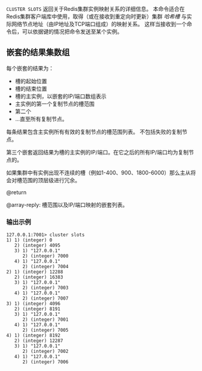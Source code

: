 `CLUSTER SLOTS` 返回关于Redis集群实例映射关系的详细信息。
本命令适合在Redis集群客户端库中使用，取得（或在接收到重定向时更新）集群 *哈希槽* 与实际网络节点地址（由IP地址及TCP端口组成）的映射关系。
这样当接收到一个命令后，可以依据键的情况把命令发送至某个实例。

## 嵌套的结果集数组
每个嵌套的结果为：

  - 槽的起始位置
  - 槽的结束位置
  - 槽的主实例，以嵌套的IP/端口数组表示 
  - 主实例的第一个复制节点的槽范围
  - 第二个
  - ...直至所有复制节点。

每条结果包含主实例所有有效的复制节点的槽范围列表。
不包括失败的复制节点。

第三个嵌套返回结果为槽的主实例的IP/端口。在它之后的所有IP/端口均为复制节点的。

如果集群中有实例出现不连续的槽（例如1-400、900、1800-6000）那么主从将会对槽范围的顶层级进行冗余。

@return

@array-reply: 槽范围以及IP/端口映射的嵌套列表。

### 输出示例
```
127.0.0.1:7001> cluster slots
1) 1) (integer) 0
   2) (integer) 4095
   3) 1) "127.0.0.1"
      2) (integer) 7000
   4) 1) "127.0.0.1"
      2) (integer) 7004
2) 1) (integer) 12288
   2) (integer) 16383
   3) 1) "127.0.0.1"
      2) (integer) 7003
   4) 1) "127.0.0.1"
      2) (integer) 7007
3) 1) (integer) 4096
   2) (integer) 8191
   3) 1) "127.0.0.1"
      2) (integer) 7001
   4) 1) "127.0.0.1"
      2) (integer) 7005
4) 1) (integer) 8192
   2) (integer) 12287
   3) 1) "127.0.0.1"
      2) (integer) 7002
   4) 1) "127.0.0.1"
      2) (integer) 7006
```



